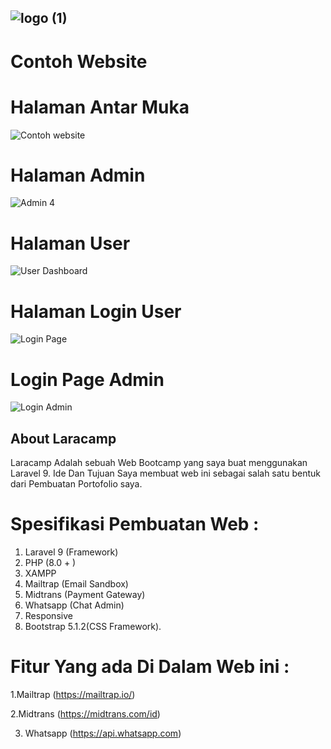 ![logo (1)](https://user-images.githubusercontent.com/110179535/197831858-8135d5c6-1efd-442f-8afc-03dc9f041267.png)
-------------------------------------------------------------------------------------------------------------------

# Contoh Website
# Halaman Antar Muka
![Contoh website](https://user-images.githubusercontent.com/110179535/197832099-59484fcb-4897-43db-866c-1f46ae968cc6.png)

# Halaman Admin
![Admin 4](https://user-images.githubusercontent.com/117570857/202392301-88495a30-915e-48c3-8194-92ba21e80c3d.png)

# Halaman User

![User Dashboard](https://user-images.githubusercontent.com/117570857/202392596-422730cb-ca71-4c6f-be27-bb866cc1aa26.png)

# Halaman Login User

![Login Page](https://user-images.githubusercontent.com/117570857/202392809-a372b3fe-9e56-41b3-ad0d-f0d74fa28b4f.png)

# Login Page Admin

![Login Admin](https://user-images.githubusercontent.com/117570857/202393083-c9d872a9-b9d5-4f28-9e94-207a29681188.png)

## About Laracamp

Laracamp Adalah sebuah Web Bootcamp yang saya buat menggunakan Laravel 9. Ide Dan Tujuan Saya membuat web ini sebagai salah satu bentuk dari Pembuatan Portofolio saya.

# Spesifikasi Pembuatan Web :
1. Laravel 9 (Framework)
2. PHP (8.0 + ) 
3. XAMPP
4. Mailtrap (Email Sandbox)
5. Midtrans (Payment Gateway)
6. Whatsapp (Chat Admin)
7. Responsive 
8. Bootstrap 5.1.2(CSS Framework).

# Fitur Yang ada Di Dalam Web ini :
1.Mailtrap (https://mailtrap.io/)

2.Midtrans (https://midtrans.com/id)

3. Whatsapp (https://api.whatsapp.com)


